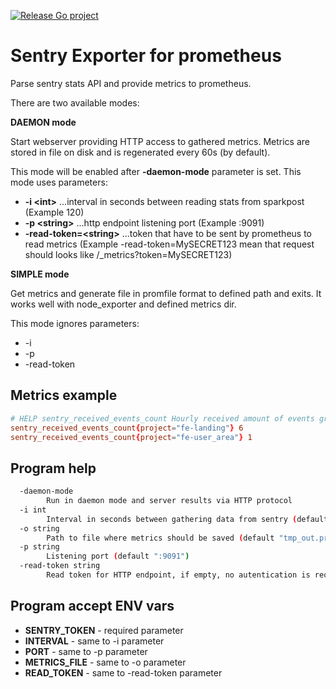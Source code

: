 [![Release Go project](https://github.com/theztd/sentry-exporter/actions/workflows/release.yml/badge.svg)](https://github.com/theztd/sentry-exporter/actions/workflows/release.yml)

# Sentry Exporter for prometheus

Parse sentry stats API and provide metrics to prometheus.

There are two available modes:

**DAEMON mode**

Start webserver providing HTTP access to gathered metrics. Metrics are stored in file on disk and is regenerated every 60s (by default).

This mode will be enabled after **-daemon-mode** parameter is set. 
This mode uses parameters:
 * **-i \<int\>**   ...interval in seconds between reading stats from sparkpost (Example 120)
 * **-p \<string\>** ...http endpoint listening port (Example :9091)
 * **-read-token=\<string\>** ...token that have to be sent by prometheus to read metrics (Example -read-token=MySECRET123 mean that request should looks like /_metrics?token=MySECRET123)


**SIMPLE mode**

Get metrics and generate file in promfile format to defined path and exits. It works well with node_exporter and defined metrics dir.

This mode ignores parameters:
 * -i
 * -p
 * -read-token 


## Metrics example

```toml
# HELP sentry_received_events_count Hourly received amount of events grouped by project-slug.
sentry_received_events_count{project="fe-landing"} 6
sentry_received_events_count{project="fe-user_area"} 1
```


## Program help
```bash
  -daemon-mode
        Run in daemon mode and server results via HTTP protocol
  -i int
        Interval in seconds between gathering data from sentry (default 60)
  -o string
        Path to file where metrics should be saved (default "tmp_out.prom")
  -p string
        Listening port (default ":9091")
  -read-token string
        Read token for HTTP endpoint, if empty, no autentication is required
```

## Program accept ENV vars

* **SENTRY_TOKEN**   - required parameter
* **INTERVAL** - same to -i parameter
* **PORT** - same to -p parameter
* **METRICS_FILE** - same to -o parameter
* **READ_TOKEN** - same to -read-token parameter